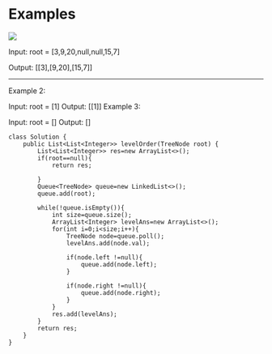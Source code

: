 # Examples

![](https://assets.leetcode.com/uploads/2021/02/19/tree1.jpg)

Input: root = [3,9,20,null,null,15,7]

Output: [[3],[9,20],[15,7]]

----------------------------------------------------------------
Example 2:

Input: root = [1]
Output: [[1]]
Example 3:

Input: root = []
Output: []

```
class Solution {
    public List<List<Integer>> levelOrder(TreeNode root) {
        List<List<Integer>> res=new ArrayList<>();
        if(root==null){
            return res;

        }
        Queue<TreeNode> queue=new LinkedList<>();
        queue.add(root);

        while(!queue.isEmpty()){
            int size=queue.size();
            ArrayList<Integer> levelAns=new ArrayList<>();
            for(int i=0;i<size;i++){
                TreeNode node=queue.poll();
                levelAns.add(node.val);

                if(node.left !=null){
                    queue.add(node.left);
                }

                if(node.right !=null){
                    queue.add(node.right);
                }
            }
            res.add(levelAns);
        }
        return res;
    }
}
```